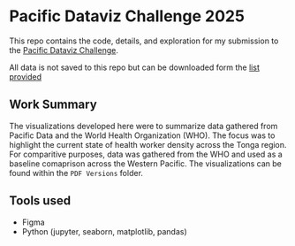 # Pacific Dataviz Challenge 2025

This repo contains the code, details, and exploration for my submission to the [Pacific Dataviz Challenge](https://pacificdatavizchallenge.org/?utm_source=DVS+members&utm_campaign=47cf44221c-Mailchimp_This-Week-in-Dataviz-june-23-2025&utm_medium=email&utm_term=0_22843b2bbe-47cf44221c-618022806&mc_cid=47cf44221c&mc_eid=cab8f0934a).

All data is not saved to this repo but can be downloaded form the [list provided](https://stats.pacificdata.org/?fs[0]=Development%20indicators%2C0%7CBlue%20Pacific%202050%20Indicators%23BP50%23&pg=0&fc=Development%20indicators&bp=true&snb=8)

## Work Summary

The visualizations developed here were to summarize data gathered from Pacific Data and the World Health Organization (WHO). The focus was to highlight the current state of health worker density across the Tonga region. For comparitive purposes, data was gathered from the WHO and used as a baseline comaprison across the Western Pacific. The visualizations can be found within the `PDF Versions` folder.

## Tools used

- Figma
- Python (jupyter, seaborn, matplotlib, pandas)
